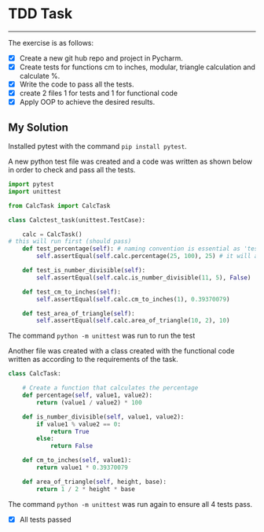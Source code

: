 # TDD Task 

---

The exercise is as follows:

- [x] Create a new git hub repo and project in Pycharm.
- [x] Create tests for functions cm to inches, modular, triangle calculation and calculate %.
- [x] Write the code to pass all the tests.
- [X] create 2 files 1 for tests and 1 for functional code
- [x] Apply OOP to achieve the desired results.

## My Solution

Installed pytest with the command `pip install pytest`. 

A new python test file was created and a code was written as shown below in order to check and pass all the tests.

```python
import pytest
import unittest

from CalcTask import CalcTask

class Calctest_task(unittest.TestCase):

    calc = CalcTask()
# this will run first (should pass)
    def test_percentage(self): # naming convention is essential as 'test' is the word we need to use naming tests
        self.assertEqual(self.calc.percentage(25, 100), 25) # it will add them and check if it is 6

    def test_is_number_divisible(self):
        self.assertEqual(self.calc.is_number_divisible(11, 5), False)

    def test_cm_to_inches(self):
        self.assertEqual(self.calc.cm_to_inches(1), 0.39370079)

    def test_area_of_triangle(self):
        self.assertEqual(self.calc.area_of_triangle(10, 2), 10)
```
The command `python -m unittest` was run to run the test 

Another file was created with a class created with the functional code written as according to the requirements of the task.

````python
class CalcTask:

    # Create a function that calculates the percentage
    def percentage(self, value1, value2):
        return (value1 / value2) * 100

    def is_number_divisible(self, value1, value2):
        if value1 % value2 == 0:
            return True
        else:
            return False

    def cm_to_inches(self, value1):
        return value1 * 0.39370079

    def area_of_triangle(self, height, base):
        return 1 / 2 * height * base

````
The command `python -m unittest` was run again to ensure all 4 tests pass.

-[x] All tests passed 




